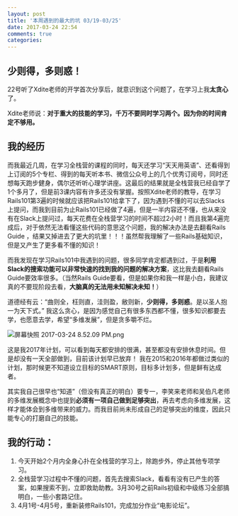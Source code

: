 ```yaml
---
layout: post
title: '本周遇到的最大的坑 03/19-03/25'
date: 2017-03-24 22:54
comments: true
categories:
---
```

## 少则得，多则惑！
22号听了Xdite老师的开学首次分享后，就意识到这个问题了，在学习上我**太贪心**了。

Xdite老师说：**对于重大的技能的学习，千万不要同时学习两个。因为你的时间肯定不够用。**

## 我的经历
而我最近几周，在学习全栈营的课程的同时，每天还学习“天天用英语”、还看得到上订阅的5个专栏、得到的每天听本书、微信公众号上的几个优秀订阅号，同时还想每天跑步健身，偶尔还听听心理学讲座。这最后的结果就是全栈营我已经自学了1个多月了，但是前3课内容有许多还没有掌握。按照Xdite老师的教导，在学习Rails101第3遍的时候就应该把Rails101给拿下了，因为遇到不懂的可以去Slacks上提问，而我到目前为止Rails101已经做了4遍，但是一半内容还不懂，也从来没有在Slack上提问过，每天花费在全栈营学习的时间不超过2小时！而且我第4遍完成后，对于依然无法看懂这些代码的意思这个问题，我的解决办法是去翻看Rails Guide ，结果又掉进去了更大的坑里！！！虽然帮我理解了一些Rails基础知识，但是又产生了更多看不懂的知识！

而我发现在学习Rails101中我遇到的问题，很多同学肯定都遇到过，于是**利用Slack的搜索功能可以非常快速的找到我的问题的解决方案**，这比我去翻看Rails Guide要效率很多。（当然Rails Guide要看，但是如果你和我一样是小白，我建议真的不要现阶段去看，**大脑真的无法用未知解决未知！**）


道德经有云：“曲则全，枉则直，洼则盈，敝则新，**少则得，多则惑**。是以圣人抱一为天下式。”
我这么贪心，是因为感觉自己有很多东西都不懂，很多知识都要去学，也愿意去学，希望“多维发展”，但是贪多嚼不烂。

![屏幕快照 2017-03-24 8.52.09 PM.png](http://user-image.logdown.io/user/24581/blog/23594/post/1637301/jgApyoFtROjslIdxfr2c_%E5%B1%8F%E5%B9%95%E5%BF%AB%E7%85%A7%202017-03-24%208.52.09%20PM.png)

这是我2017年计划，可以看到每天都安排的很满，甚至都没有安排休息时间。但是却没有一天全部做到，目前该计划早已放弃！
我在2015和2016年都做过类似的计划，那时候更不知道设立目标的SMART原则，目标多计划多，但是鲜有达成者。

其实我自己很早也“知道”（但没有真正的明白）要专一，李笑来老师和吴伯凡老师的多维发展概念中也提到**必须有一项自己做到足够突出**，再去考虑向多维发展，这样才能体会到多维带来的威力。而我目前尚未形成自己的足够突出的维度，因此只能专心的打磨自己的技能。

## 我的行动：
1. 今天开始2个月内全身心扑在全栈营的学习上，除跑步外，停止其他专项学习。
2. 全栈营学习过程中不懂的问题，首先去搜索Slack，看看有没有已产生的答案，如果搜索不到，立即救助助教。3月30号之前Rails初级和中级练习全部搞明白，一些小套路记住。
3. 4月1号-4月5号，重新装修Rails101，完成加分作业“电影论坛”。
